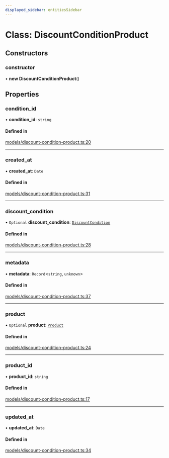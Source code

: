 ```yaml
---
displayed_sidebar: entitiesSidebar
---
```


# Class: DiscountConditionProduct

## Constructors

### constructor

• **new DiscountConditionProduct**()

## Properties

### condition\_id

• **condition\_id**: `string`

#### Defined in

[models/discount-condition-product.ts:20](https://github.com/medusajs/medusa/blob/35df4962f/packages/medusa/src/models/discount-condition-product.ts#L20)

___

### created\_at

• **created\_at**: `Date`

#### Defined in

[models/discount-condition-product.ts:31](https://github.com/medusajs/medusa/blob/35df4962f/packages/medusa/src/models/discount-condition-product.ts#L31)

___

### discount\_condition

• `Optional` **discount\_condition**: [`DiscountCondition`](DiscountCondition.md)

#### Defined in

[models/discount-condition-product.ts:28](https://github.com/medusajs/medusa/blob/35df4962f/packages/medusa/src/models/discount-condition-product.ts#L28)

___

### metadata

• **metadata**: `Record`<`string`, `unknown`\>

#### Defined in

[models/discount-condition-product.ts:37](https://github.com/medusajs/medusa/blob/35df4962f/packages/medusa/src/models/discount-condition-product.ts#L37)

___

### product

• `Optional` **product**: [`Product`](Product.md)

#### Defined in

[models/discount-condition-product.ts:24](https://github.com/medusajs/medusa/blob/35df4962f/packages/medusa/src/models/discount-condition-product.ts#L24)

___

### product\_id

• **product\_id**: `string`

#### Defined in

[models/discount-condition-product.ts:17](https://github.com/medusajs/medusa/blob/35df4962f/packages/medusa/src/models/discount-condition-product.ts#L17)

___

### updated\_at

• **updated\_at**: `Date`

#### Defined in

[models/discount-condition-product.ts:34](https://github.com/medusajs/medusa/blob/35df4962f/packages/medusa/src/models/discount-condition-product.ts#L34)
